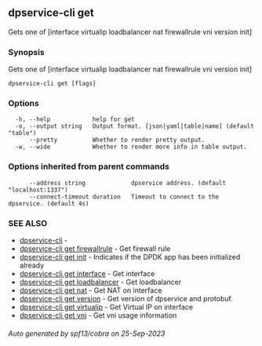 ## dpservice-cli get

Gets one of [interface virtualip loadbalancer nat firewallrule vni version init]

### Synopsis

Gets one of [interface virtualip loadbalancer nat firewallrule vni version init]

```
dpservice-cli get [flags]
```

### Options

```
  -h, --help            help for get
  -o, --output string   Output format. [json|yaml|table|name] (default "table")
      --pretty          Whether to render pretty output.
  -w, --wide            Whether to render more info in table output.
```

### Options inherited from parent commands

```
      --address string             dpservice address. (default "localhost:1337")
      --connect-timeout duration   Timeout to connect to the dpservice. (default 4s)
```

### SEE ALSO

* [dpservice-cli](dpservice-cli.md)	 -
* [dpservice-cli get firewallrule](dpservice-cli_get_firewallrule.md)	 - Get firewall rule
* [dpservice-cli get init](dpservice-cli_get_init.md)	 - Indicates if the DPDK app has been initialized already
* [dpservice-cli get interface](dpservice-cli_get_interface.md)	 - Get interface
* [dpservice-cli get loadbalancer](dpservice-cli_get_loadbalancer.md)	 - Get loadbalancer
* [dpservice-cli get nat](dpservice-cli_get_nat.md)	 - Get NAT on interface
* [dpservice-cli get version](dpservice-cli_get_version.md)	 - Get version of dpservice and protobuf.
* [dpservice-cli get virtualip](dpservice-cli_get_virtualip.md)	 - Get Virtual IP on interface
* [dpservice-cli get vni](dpservice-cli_get_vni.md)	 - Get vni usage information

###### Auto generated by spf13/cobra on 25-Sep-2023
